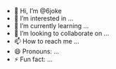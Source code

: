 - 👋 Hi, I’m @6joke
- 👀 I’m interested in ...
- 🌱 I’m currently learning ...
- 💞️ I’m looking to collaborate on ...
- 📫 How to reach me ...
- 😄 Pronouns: ...
- ⚡ Fun fact: ...

<!---
6joke/6joke is a ✨ special ✨ repository because its `README.md` (this file) appears on your GitHub profile.
You can click the Preview link to take a look at your changes.
--->

